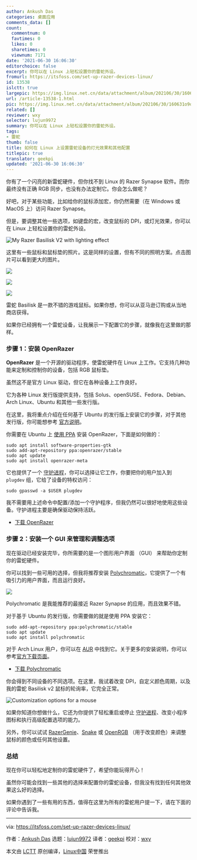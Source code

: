 ```yaml
---
author: Ankush Das
categories: 桌面应用
comments_data: []
count:
  commentnum: 0
  favtimes: 0
  likes: 0
  sharetimes: 0
  viewnum: 7171
date: '2021-06-30 16:06:30'
editorchoice: false
excerpt: 你可以在 Linux 上轻松设置你的雷蛇外设。
fromurl: https://itsfoss.com/set-up-razer-devices-linux/
id: 13538
islctt: true
largepic: https://img.linux.net.cn/data/attachment/album/202106/30/160631o9o6fgjo9z6pvv5t.jpg
url: /article-13538-1.html
pic: https://img.linux.net.cn/data/attachment/album/202106/30/160631o9o6fgjo9z6pvv5t.jpg.thumb.jpg
related: []
reviewer: wxy
selector: lujun9972
summary: 你可以在 Linux 上轻松设置你的雷蛇外设。
tags:
- 雷蛇
thumb: false
title: 如何在 Linux 上设置雷蛇设备的灯光效果和其他配置
titlepic: true
translator: geekpi
updated: '2021-06-30 16:06:30'
---
```


你有了一个闪亮的新雷蛇硬件，但你找不到 Linux 的 Razer Synapse 软件。而你最终没有正确 RGB 同步，也没有办法定制它。你会怎么做呢？


好吧，对于某些功能，比如给你的鼠标添加宏，你仍然需要（在 Windows 或 MacOS 上）访问 Razer Synapse。


但是，要调整其他一些选项，如键盘的宏，改变鼠标的 DPI，或灯光效果，你可以在 Linux 上轻松设置你的雷蛇外设。


![My Razer Basilisk V2 with lighting effect](https://img.linux.net.cn/data/attachment/album/202106/30/160631o9o6fgjo9z6pvv5t.jpg)


这里有一些鼠标和鼠标垫的照片。这是同样的设置，但有不同的照明方案。点击图片可以看到更大的图片。


![](https://img.linux.net.cn/data/attachment/album/202106/30/160631v5rd7a0o1r7t4p62.jpg)


![](https://img.linux.net.cn/data/attachment/album/202106/30/160632jnyn0gn080h05mi0.jpg)


![](https://img.linux.net.cn/data/attachment/album/202106/30/160633aa3hh0dr3asthmd3.jpg)


雷蛇 Basilisk 是一款不错的游戏鼠标。如果你想，你可以从亚马逊订购或从当地商店获得。


如果你已经拥有一个雷蛇设备，让我展示一下配置它的步骤，就像我在这里做的那样。


### 步骤 1：安装 OpenRazer


**OpenRazer** 是一个开源的驱动程序，使雷蛇硬件在 Linux 上工作。它支持几种功能来定制和控制你的设备，包括 RGB 鼠标垫。


虽然这不是官方 Linux 驱动，但它在各种设备上工作良好。


它为各种 Linux 发行版提供支持，包括 Solus、openSUSE、Fedora、Debian、Arch Linux、Ubuntu 和其他一些发行版。


在这里，我将重点介绍在任何基于 Ubuntu 的发行版上安装它的步骤，对于其他发行版，你可能想参考 [官方说明](https://openrazer.github.io/#download)。


你需要在 Ubuntu 上 [使用 PPA](https://itsfoss.com/ppa-guide/) 安装 OpenRazer，下面是如何做的：



```
sudo apt install software-properties-gtk
sudo add-apt-repository ppa:openrazer/stable
sudo apt update
sudo apt install openrazer-meta

```

它也提供了一个 [守护进程](https://itsfoss.com/linux-daemons/)，你可以选择让它工作，你要把你的用户加入到 `plugdev` 组，它给了设备的特权访问：



```
sudo gpasswd -a $USER plugdev

```

我不需要用上述命令中配置/添加一个守护程序，但我仍然可以很好地使用这些设备。守护进程主要是确保驱动保持活跃。


* [下载 OpenRazer](https://openrazer.github.io/)


### 步骤 2：安装一个 GUI 来管理和调整选项


现在驱动已经安装完毕，你所需要的是一个图形用户界面 （GUI） 来帮助你定制你的雷蛇硬件。


你可以找到一些可用的选择，但我将推荐安装 [Polychromatic](https://polychromatic.app)，它提供了一个有吸引力的用户界面，而且运行良好。


![](https://img.linux.net.cn/data/attachment/album/202106/30/160633rmrlj987tq7wl77w.png)


Polychromatic 是我能推荐的最接近 Razer Synapse 的应用，而且效果不错。


对于基于 Ubuntu 的发行版，你需要做的就是使用 PPA 安装它：



```
sudo add-apt-repository ppa:polychromatic/stable
sudo apt update
sudo apt install polychromatic

```

对于 Arch Linux 用户，你可以在 [AUR](https://itsfoss.com/aur-arch-linux/) 中找到它。关于更多的安装说明，你可以参考[官方下载页面](https://polychromatic.app/download/)。


* [下载 Polychromatic](https://polychromatic.app/)


你会得到不同设备的不同选项。在这里，我试着改变 DPI，自定义颜色周期，以及我的雷蛇 Basilisk v2 鼠标的轮询率，它完全正常。


![Customization options for a mouse](https://img.linux.net.cn/data/attachment/album/202106/30/160634wcg5ff8f8fggjsjd.png)


如果你知道你想做什么，它还为你提供了轻松重启或停止 [守护进程](https://itsfoss.com/linux-daemons/)、改变小程序图标和执行高级配置选项的能力。


另外，你可以试试 [RazerGenie](https://github.com/z3ntu/RazerGenie)、[Snake](https://github.com/bithatch/snake) 或 [OpenRGB](https://itsfoss.com/openrgb/) （用于改变颜色）来调整鼠标的颜色或任何其他设置。


### 总结


现在你可以轻松地定制你的雷蛇硬件了，希望你能玩得开心！


虽然你可能会找到一些其他的选择来配置你的雷蛇设备，但我没有找到任何其他效果这么好的选择。


如果你遇到了一些有用的东西，值得在这里为所有的雷蛇用户提一下，请在下面的评论中告诉我。




---


via: <https://itsfoss.com/set-up-razer-devices-linux/>


作者：[Ankush Das](https://itsfoss.com/author/ankush/) 选题：[lujun9972](https://github.com/lujun9972) 译者：[geekpi](https://github.com/geekpi) 校对：[wxy](https://github.com/wxy)


本文由 [LCTT](https://github.com/LCTT/TranslateProject) 原创编译，[Linux中国](https://linux.cn/) 荣誉推出